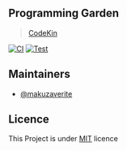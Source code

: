 ## Programming Garden
> [CodeKin](https://codekin.tech)


[![CI](https://github.com/makuzaverite/codekin.tech/actions/workflows/ci.yml/badge.svg)](https://github.com/makuzaverite/codekin.tech/actions/workflows/ci.yml)
[![Test](https://github.com/makuzaverite/codekin.tech/actions/workflows/test.yml/badge.svg)](https://github.com/makuzaverite/codekin.tech/actions/workflows/test.yml)


## Maintainers

- [@makuzaverite](github.com/makuzaverite)

## Licence

This Project is under [MIT](https://github.com/makuzaverite/codekin.tech/blob/main/LICENSE) licence
